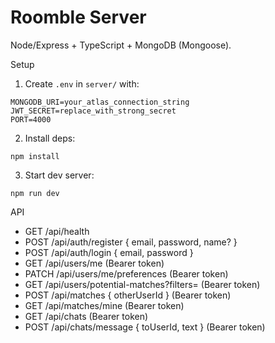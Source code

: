 # Roomble Server

Node/Express + TypeScript + MongoDB (Mongoose).

Setup
1. Create `.env` in `server/` with:
```
MONGODB_URI=your_atlas_connection_string
JWT_SECRET=replace_with_strong_secret
PORT=4000
```
2. Install deps:
```
npm install
```
3. Start dev server:
```
npm run dev
```

API
- GET /api/health
- POST /api/auth/register { email, password, name? }
- POST /api/auth/login { email, password }
- GET /api/users/me (Bearer token)
- PATCH /api/users/me/preferences (Bearer token)
- GET /api/users/potential-matches?filters=<json> (Bearer token)
- POST /api/matches { otherUserId } (Bearer token)
- GET /api/matches/mine (Bearer token)
- GET /api/chats (Bearer token)
- POST /api/chats/message { toUserId, text } (Bearer token)


